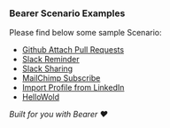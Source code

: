 ### Bearer Scenario Examples

Please find below some sample Scenario:
- [Github Attach Pull Requests](./githubAttachPullRequests)
- [Slack Reminder](./SlackReminder)
- [Slack Sharing](./SlackSharing)
- [MailChimp Subscribe](./mailchimpSubscribe)
- [Import Profile from LinkedIn](./importlinkedin)
- [HelloWold](./helloWorld)


*Built for you with Bearer ❤️*
